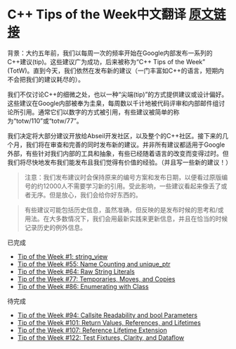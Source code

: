 # C++ Tips of the Week中文翻译 [原文链接](https://abseil.io/tips/)

背景：大约五年前，我们以每周一次的频率开始在Google内部发布一系列的C++建议(tip)。这些建议广为成功，后来被称为“C++ Tips of the Week” (TotW)。直到今天，我们依然在发布新的建议（一门丰富如C++的语言，短期内不会把我们的建议耗尽的）。

我们不仅讨论C++的细微之处，也以一种“尖端(tip)”的方式提供建议或设计偏好。这些建议在Google内部被奉为圭臬，每周数以千计地被代码评审和内部邮件组讨论所引用。通常它们以数字的方式被引用，有些建议被简单的称为“totw/110”或“totw/77”。

我们决定将大部分建议开放给Abseil开发社区，以及整个的C++社区。接下来的几个月，我们将在审查和完善的同时发布新的建议。并非所有建议都适用于Google外部，有些针对我们内部的工具和抽象，有些已经随着语言的改变而变得过时。但我们将尽快地发布我们能发布且我们觉得有价值的经验。（并且写一些新的建议！）

>注意：我们发布建议时会保持原来的编号方案和发布日期，以便看过原版编号的约12000人不需要学习新的引用。受此影响，一些建议看起来像丢了或者无序。但是放心，我们会给你好东西的。

>有些建议可能包括历史信息，虽然准确，但反映的是发布时候的思考和/或用法。在大多数情况下，我们会用最新实践来更新信息，并且在恰当的时候记录历史的例外信息。

已完成
- [Tip of the Week #1: string_view](1.md)
- [Tip of the Week #55: Name Counting and unique_ptr](55.md)
- [Tip of the Week #64: Raw String Literals](64.md)
- [Tip of the Week #77: Temporaries, Moves, and Copies](77.md)
- [Tip of the Week #86: Enumerating with Class](86.md)

待完成
- [Tip of the Week #94: Callsite Readability and bool Parameters](94.md)
- [Tip of the Week #101: Return Values, References, and Lifetimes](101.md)
- [Tip of the Week #107: Reference Lifetime Extension](107.md)
- [Tip of the Week #122: Test Fixtures, Clarity, and Dataflow ](122.md)
